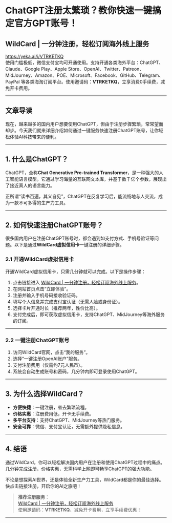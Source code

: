 # ChatGPT注册太繁琐？教你快速一键搞定官方GPT账号！

## WildCard | 一分钟注册，轻松订阅海外线上服务
https://yeka.ai/i/VTRKETKQ  
使用门槛极低，微信支付宝均可开通使用。支持开通各类海外平台：ChatGPT、Claude、Google Play、Apple Store、OpenAI、Twitter、Patreon、MidJourney、Amazon、POE、Microsoft、Facebook、GitHub、Telegram、PayPal 等各类海淘订阅平台。使用邀请码：**VTRKETKQ**，立享消费0手续费，减免开卡费用。

---

## 文章导读

现在，越来越多的国内用户想要使用ChatGPT，但由于注册步骤繁琐，常常望而却步。今天我们就来详细介绍如何通过一键服务快速注册ChatGPT账号，让你轻松体验AI科技带来的便利。

---

## 1. 什么是ChatGPT？

ChatGPT，全称**Chat Generative Pre-trained Transformer**，是一种强大的人工智能语言模型。它通过学习海量的互联网文本库，并基于数千亿个参数，展现出了接近真人的语言能力。

正所谓“读书百遍，其义自见”，ChatGPT在反复学习后，能流畅地与人交流，成为一款不可多得的生产力工具。

---

## 2. 如何快速注册ChatGPT账号？

很多国内用户在注册ChatGPT账号时，都会遇到如支付方式、手机号验证等问题。以下是通过**WildCard虚拟信用卡**一键注册的详细步骤。

### 2.1 开通WildCard虚拟信用卡

开通WildCard虚拟信用卡，只需几分钟就可以完成。以下是操作步骤：

1. 点击链接进入 [WildCard | 一分钟注册，轻松订阅海外线上服务](https://yeka.ai/i/VTRKETKQ)。
2. 在网站首页点击“立即体验”。
3. 注册并输入手机号码接收验证码。
4. 填写个人信息并完成支付宝认证（无需人脸或身份证）。
5. 选择卡片开通时长（推荐两年，性价比高）。
6. 支付完成后，即可获取虚拟信用卡，支持ChatGPT、MidJourney等海外服务的订阅。

---

### 2.2 一键注册ChatGPT账号

1. 访问WildCard官网，点击“我的服务”。
2. 选择“一键注册OpenAI账户”服务。
3. 支付注册费用（仅需约7元人民币）。
4. 系统会自动生成账号和密码，几分钟内即可登录使用ChatGPT。

---


## 3. 为什么选择WildCard？

- **方便快捷**：一键注册，省去繁琐流程。
- **价格实惠**：注册费用低，开卡无手续费。
- **多平台支持**：支持ChatGPT、MidJourney等热门服务。
- **安全可靠**：微信、支付宝认证，无需额外提供隐私信息。

---

## 4. 结语

通过WildCard，你可以轻松解决国内用户在注册和使用ChatGPT过程中的痛点。几分钟完成注册，价格实惠，无需科学上网即可畅享ChatGPT的强大功能。

不论是想探索AI世界，还是体验全新生产力工具，WildCard都是你的最佳选择。快点击链接注册，开启你的AI之旅吧！

> **推荐注册服务**：  
> [WildCard | 一分钟注册，轻松订阅海外线上服务](https://yeka.ai/i/VTRKETKQ)  
> 使用邀请码：**VTRKETKQ**，减免开卡费用，立享手续费优惠！

---

